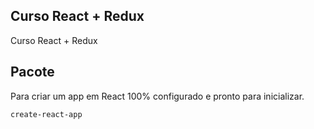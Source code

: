 ## Curso React + Redux
Curso React + Redux

## Pacote 

Para criar um app em React 100% configurado e pronto para inicializar.

`create-react-app`

